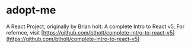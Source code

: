 # adopt-me
A React Project, originally by Brian holt: A complete Intro to React v5,
For refernce, visit [https://github.com/btholt/complete-intro-to-react-v5](https://github.com/btholt/complete-intro-to-react-v5)
